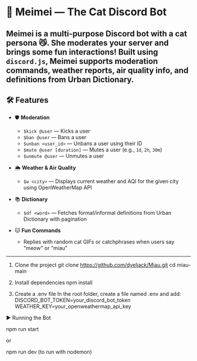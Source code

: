 # 🐾 Meimei — The Cat Discord Bot

Meimei is a multi-purpose Discord bot with a cat persona 😼. She moderates your server and brings some fun interactions! Built using `discord.js`, Meimei supports moderation commands, weather reports, air quality info, and definitions from Urban Dictionary.
---

## 🛠️ Features

- 🛡️ **Moderation**
  - `$kick @user` — Kicks a user
  - `$ban @user` — Bans a user
  - `$unban <user_id>` — Unbans a user using their ID
  - `$mute @user [duration]` — Mutes a user (e.g., `1d`, `2h`, `30m`)
  - `$unmute @user` — Unmutes a user

- 🌦️ **Weather & Air Quality**
  - `$w <city>` — Displays current weather and AQI for the given city using OpenWeatherMap API

- 📚 **Dictionary**
  - `$df <word>` — Fetches formal/informal definitions from Urban Dictionary with pagination

- 🐱 **Fun Commands**
  - Replies with random cat GIFs or catchphrases when users say "meow" or "miau"
---

1. Clone the project
git clone https://github.com/dyeljack/Miau.git
cd miau-main

2. Install dependencies
npm install

3. Create a .env file
   In the root folder, create a file named .env and add:   
   DISCORD_BOT_TOKEN=your_discord_bot_token
   WEATHER_KEY=your_openweathermap_api_key

▶️ Running the Bot

npm run start        

or   

npm run dev (to run with nodemon)


